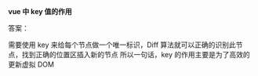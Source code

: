 **vue 中 key 值的作用**

答案：

需要使用 key 来给每个节点做一个唯一标识，Diff 算法就可以正确的识别此节点，找到正确的位置区插入新的节点 所以一句话，key 的作用主要是为了高效的更新虚拟 DOM